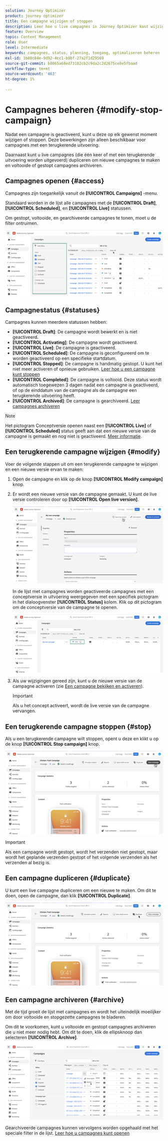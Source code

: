 ```yaml
---
solution: Journey Optimizer
product: journey optimizer
title: Een campagne wijzigen of stoppen
description: Leer hoe u live campagnes in Journey Optimizer kunt wijzigen, stoppen of dupliceren
feature: Overview
topic: Content Management
role: User
level: Intermediate
keywords: campagnes, status, planning, toegang, optimaliseren beheren
exl-id: 1b88c84e-9d92-4cc1-b9bf-27a2f1d29569
source-git-commit: b8065a68ed73102cb2c9da2c2d2675ce8e5fbaad
workflow-type: tm+mt
source-wordcount: '463'
ht-degree: 1%

---
```


# Campagnes beheren {#modify-stop-campaign}

Nadat een campagne is geactiveerd, kunt u deze op elk gewenst moment wijzigen of stoppen. Deze bewerkingen zijn alleen beschikbaar voor campagnes met een terugkerende uitvoering.

Daarnaast kunt u live campagnes (die één keer of met een terugkerende uitvoering worden uitgevoerd) dupliceren om nieuwe campagnes te maken en voltooide of gestopt campagnes archiveren.

## Campagnes openen {#access}

Campagnes zijn toegankelijk vanuit de **[!UICONTROL Campaigns]** -menu.

Standaard worden in de lijst alle campagnes met de **[!UICONTROL Draft]**, **[!UICONTROL Scheduled]**, en **[!UICONTROL Live]** statussen.

Om gestopt, voltooide, en gearchiveerde campagnes te tonen, moet u de filter ontruimen.

![](assets/create-campaign-list.png)

## Campagnestatus {#statuses}

Campagnes kunnen meerdere statussen hebben:

* **[!UICONTROL Draft]**: De campagne wordt bewerkt en is niet geactiveerd.
* **[!UICONTROL Activating]**: De campagne wordt geactiveerd.
* **[!UICONTROL Live]**: De campagne is geactiveerd.
* **[!UICONTROL Scheduled]**: De campagne is geconfigureerd om te worden geactiveerd op een specifieke startdatum.
* **[!UICONTROL Stopped]**: De campagne is handmatig gestopt. U kunt het niet meer activeren of opnieuw gebruiken. [Leer hoe u een campagne kunt stoppen](modify-stop-campaign.md#stop)
* **[!UICONTROL Completed]**: De campagne is voltooid. Deze status wordt automatisch toegewezen 3 dagen nadat een campagne is geactiveerd, of op de einddatum van de campagne als de campagne een terugkerende uitvoering heeft.
* **[!UICONTROL Archived]**: De campagne is gearchiveerd. [Leer campagnes archiveren](modify-stop-campaign.md#archive)

>[!NOTE]
>
>Het pictogram Conceptversie openen naast een **[!UICONTROL Live]** of **[!UICONTROL Scheduled]** status geeft aan dat een nieuwe versie van de campagne is gemaakt en nog niet is geactiveerd. [Meer informatie](modify-stop-campaign.md#modify).

## Een terugkerende campagne wijzigen {#modify}

Voer de volgende stappen uit om een terugkerende campagne te wijzigen en een nieuwe versie ervan te maken:

1. Open de campagne en klik op de knop **[!UICONTROL Modify campaign]** knop.

1. Er wordt een nieuwe versie van de campagne gemaakt. U kunt de live versie controleren door op **[!UICONTROL Open live version]**.

   ![](assets/create-campaign-draft.png)

   In de lijst met campagnes worden geactiveerde campagnes met een conceptversie in uitvoering weergegeven met een specifiek pictogram in het dialoogvenster **[!UICONTROL Status]** kolom. Klik op dit pictogram om de conceptversie van de campagne te openen.

   ![](assets/create-campaign-edit-list.png)

1. Als uw wijzigingen gereed zijn, kunt u de nieuwe versie van de campagne activeren (zie [Een campagne bekijken en activeren](create-campaign.md#review-activate)).

   >[!IMPORTANT]
   >
   >Als u het concept activeert, wordt de live versie van de campagne vervangen.

## Een terugkerende campagne stoppen {#stop}

Als u een terugkerende campagne wilt stoppen, opent u deze en klikt u op de knop **[!UICONTROL Stop campaign]** knop.

![](assets/create-campaign-stop.png)

>[!IMPORTANT]
>
>Als een campagne wordt gestopt, wordt het verzenden niet gestopt, maar wordt het geplande verzenden gestopt of het volgende verzenden als het verzenden al bezig is.

<!-- inbound campaign (inapp): can stop and resume -->

## Een campagne dupliceren {#duplicate}

U kunt een live campagne dupliceren om een nieuwe te maken. Om dit te doen, open de campagne, dan klik **[!UICONTROL Duplicate]**.

![](assets/create-campaign-duplicate.png)

## Een campagne archiveren {#archive}

Met de tijd groeit de lijst met campagnes en wordt het uiteindelijk moeilijker om door voltooide en stopgezette campagnes te bladeren.

Om dit te voorkomen, kunt u voltooide en gestopt campagnes archiveren die u niet meer nodig hebt. Om dit te doen, klik de ellipsknoop dan selecteren **[!UICONTROL Archive]**.

![](assets/create-campaign-archive.png)

Gearchiveerde campagnes kunnen vervolgens worden opgehaald met het speciale filter in de lijst. [Leer hoe u campagnes kunt openen](get-started-with-campaigns.md#access)
